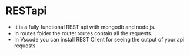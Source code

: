 # RESTapi
- It is a fully functional REST api with mongodb and node.js.
- In routes folder the router.routes contain all the requests.
- In Vscode you can install REST Client for seeing the output of your api requests.
